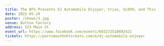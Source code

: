 ```yaml
---
title: The BFS Presents DJ Automobile Enjoyer, trixx, SLOVO, and This Is Not Okay
date: 2025-05-24
poster: /shows/1.jpg
venue: Button Factory
address: 123 Main St
event_url: https://www.facebook.com/events/683272510892421
tickets: https://portsmouthnhtickets.com/e/dj-automobile-enjoyer
---
```

